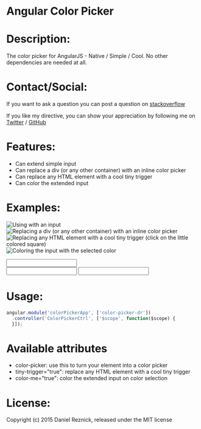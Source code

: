 Angular Color Picker
=====
 
Description:
=====

The color picker for AngularJS - Native / Simple / Cool. No other dependencies are needed at all.


Contact/Social:
=====
If you want to ask a question you can post a question on [stackoverflow](www.stackoverflow.com)

If you like my directive, you can show your appreciation by following me on [Twitter](https://twitter.com/danielreznick) / [GitHub](https://github.com/vedmack)


Features:
=====

- Can extend simple input
- Can replace a div (or any other container) with an inline color picker
- Can replace any HTML element with a cool tiny trigger
- Can color the extended input

Examples:
=====

![Using with an input](../gh-pages/1.png "Using with an input")
![Replacing a div (or any other container) with an inline color picker](../gh-pages/2.png "Replacing a div (or any other container) with an inline color picker")
![Replacing any HTML element with a cool tiny trigger (click on the little colored square)](../gh-pages/3.png "Replacing any HTML element with a cool tiny trigger (click on the little colored square)")
![Coloring the input with the selected color](../gh-pages/4.png "Coloring the input with the selected color")


<input color-picker ng-model="colorValueInput">

<div color-picker ng-model="colorValueInline"></div>

<input color-picker tiny-trigger="true" ng-model="colorValueTinyTrigger">

<input color-picker color-me="true" ng-model="colorValueInputColor">


Usage:
=====

```javascript
angular.module('colorPickerApp', ['color-picker-dr'])
  .controller('ColorPickerCtrl', ['$scope', function($scope) {
  }]);
```



Available attributes
=====

* color-picker: use this to turn your element into a color picker
* tiny-trigger="true": replace any HTML element with a cool tiny trigger
* color-me="true": color the extended input on color selection


License:
=====

Copyright (c) 2015 Daniel Reznick, released under the MIT license
